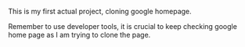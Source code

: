 This is my first actual project, cloning google homepage.

Remember to use developer tools, it is crucial to keep checking google home page as I am trying to clone the page.